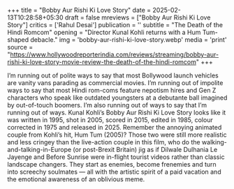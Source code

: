 +++
title = "Bobby Aur Rishi Ki Love Story"
date = 2025-02-13T10:28:58+05:30
draft = false
mreviews = ["Bobby Aur Rishi Ki Love Story"]
critics = ['Rahul Desai']
publication = ''
subtitle = "The Death of the Hindi Romcom"
opening = "Director Kunal Kohli returns with a Hum Tum-shaped debacle."
img = 'bobby-aur-rishi-ki-love-story.webp'
media = 'print'
source = "https://www.hollywoodreporterindia.com/reviews/streaming/bobby-aur-rishi-ki-love-story-movie-review-the-death-of-the-hindi-romcom"
+++

I’m running out of polite ways to say that most Bollywood launch vehicles are vanity vans parading as commercial movies. I’m running out of impolite ways to say that most Hindi rom-coms feature nepotism hires and Gen Z characters who speak like outdated youngsters at a debutante ball imagined by out-of-touch boomers. I’m also running out of ways to say that I’m running out of ways. Kunal Kohli’s Bobby Aur Rishi Ki Love Story looks like it was written in 1995, shot in 2005, scored in 2015, edited in 1985, colour corrected in 1975 and released in 2025. Remember the annoying animated couple from Kohli’s hit, Hum Tum (2005)? Those two were still more realistic and less cringey than the live-action couple in this film, who do the walking-and-talking-in-Europe (or post-Brexit Britain) jig as if Dilwale Dulhania Le Jayenge and Before Sunrise were in-flight tourist videos rather than classic landscape changers. They start as enemies, become frenemies and turn into screechy soulmates — all with the artistic spirit of a paid vacation and the emotional awareness of an oblivious meme.
